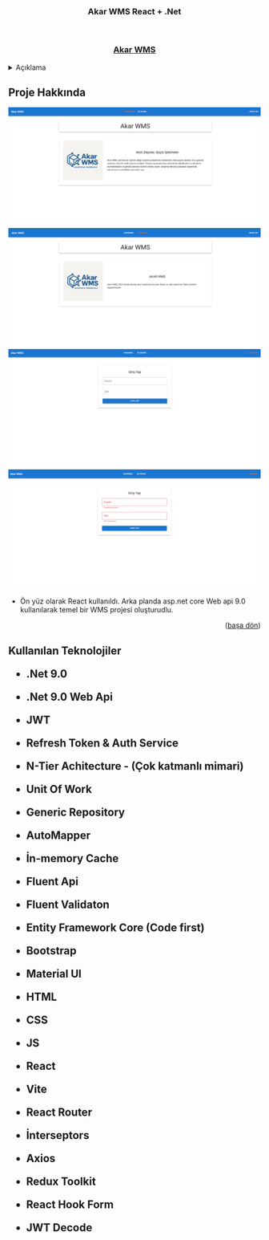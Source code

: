 <a name="readme-top"></a>





<!-- PROJECT LOGO -->
<br />

<div align="center">
  <h3 align="center">Akar WMS React + .Net</h3>
  <br>
  <h3> <a href=""> Akar WMS </a> </h3> 
</div>



<!-- TABLE OF CONTENTS -->
<details>
  <summary>Açıklama</summary>
  <ol>
    <li>
      <a href="#Proje-Hakkinda">Proje Hakkında</a>
    </li>
    <li>
      <a href="#teknolojiler">Kullanılan Teknolojiler </a>
    </li>
      </ol>
</details>



<!-- ABOUT THE PROJECT -->
<h2 id="Proje-Hakkinda"> Proje Hakkında </h2>

<img src="https://raw.githubusercontent.com/mberkayakardev/ReactDotnetWMS/refs/heads/master/Images/1.png" >
<img src="https://raw.githubusercontent.com/mberkayakardev/ReactDotnetWMS/refs/heads/master/Images/2.png" >
<img src="https://raw.githubusercontent.com/mberkayakardev/ReactDotnetWMS/refs/heads/master/Images/3.png" >
<img src="https://raw.githubusercontent.com/mberkayakardev/ReactDotnetWMS/refs/heads/master/Images/4.png" >


 



* Ön yüz olarak React kullanıldı. Arka planda asp.net core Web api 9.0 kullanılarak temel bir WMS projesi oluşturudlu. 

<p align="right">(<a href="#readme-top">başa dön</a>)</p>


<h2 id="teknolojiler"> Kullanılan Teknolojiler </id>

* .Net 9.0

* .Net 9.0 Web Api

* JWT

* Refresh Token & Auth Service 

* N-Tier Achitecture - (Çok katmanlı mimari)

* Unit Of Work

* Generic Repository

* AutoMapper

* İn-memory Cache

* Fluent Api

* Fluent Validaton

* Entity Framework Core (Code first)

* Bootstrap

* Material UI

* HTML

* CSS

* JS

* React

* Vite

* React Router

* İnterseptors

* Axios 

* Redux Toolkit

* React Hook Form

* JWT Decode



